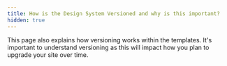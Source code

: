```yaml
---
title: How is the Design System Versioned and why is this important?
hidden: true
---
```


This page also explains how versioning works within the templates. It's important to understand versioning as this will impact how you plan to upgrade your site over time.
